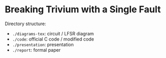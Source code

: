 # Breaking Trivium with a Single Fault

Directory structure:
* `./diagrams-tex`: circuit / LFSR diagram
* `./code`: official C code / modified code
* `./presentation`: presentation
* `./report`: formal paper
